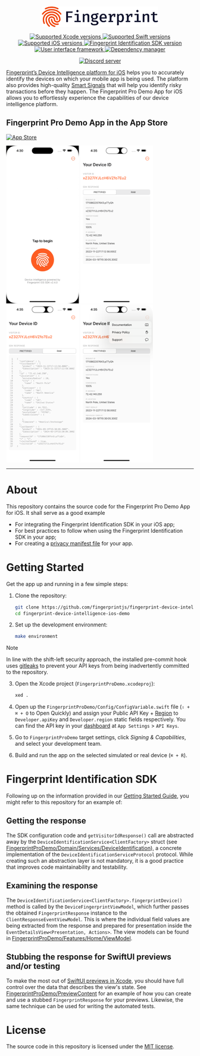 <p align="center">
  <a href="https://fingerprint.com">
    <picture>
      <source media="(prefers-color-scheme: dark)" srcset="resources/logo_light.svg" />
      <source media="(prefers-color-scheme: light)" srcset="resources/logo_dark.svg" />
      <img src="resources/logo_dark.svg" alt="Fingerprint" width="312px" />
    </picture>
  </a>
</p>

<p align="center">
  <a href="https://developer.apple.com/xcode/">
    <img src="https://img.shields.io/badge/Xcode-15-blue" alt="Supported Xcode versions">
  </a>
  <a href="https://www.swift.org/download/">
    <img src="https://img.shields.io/badge/Swift-5.10%20%7C%205.9-red" alt="Supported Swift versions">
  </a>
  <a href="https://www.apple.com/ios/">
    <img src="https://img.shields.io/badge/iOS-16.0+-lightgrey" alt="Supported iOS versions">
  </a>
  <a href="https://github.com/fingerprintjs/fingerprintjs-pro-ios/releases/tag/2.4.0">
    <img src="https://img.shields.io/badge/SDK-2.4.0-red" alt="Fingerprint Identification SDK version">
  </a>
  <a href="https://developer.apple.com/documentation/swiftui/">
    <img src="https://img.shields.io/badge/SwiftUI-blue" alt="User interface framework">
  </a>
  <a href="https://www.swift.org/documentation/package-manager/">
    <img src="https://img.shields.io/badge/SwiftPM-red" alt="Dependency manager">
  </a>
</p>

<p align="center">
  <a href="https://discord.gg/39EpE2neBg">
    <img src="https://img.shields.io/discord/852099967190433792?style=for-the-badge&label=Discord&logo=Discord&logoColor=white" alt="Discord server">
  </a>
</p>

[Fingerprint’s Device Intelligence platform for iOS](https://dev.fingerprint.com/docs/ios) helps you to accurately identify the devices on which your mobile app is being used. The platform also provides high-quality [Smart Signals](https://dev.fingerprint.com/docs/smart-signals-overview#smart-signals-for-mobile-devices) that will help you identify risky transactions before they happen. The Fingerprint Pro Demo App for iOS allows you to effortlessly experience the capabilities of our device intelligence platform.

## Fingerprint Pro Demo App in the App Store

[<img src="https://developer.apple.com/assets/elements/badges/download-on-the-app-store.svg" alt="App Store" width="175" />](https://apps.apple.com/us/app/fingerprint-pro/id1644105278)

<section>
  <img src="resources/preview/app-showcase.gif" width="195">
  <img src="resources/preview/app-screenshot-1.png" width="195">
  <img src="resources/preview/app-screenshot-2.png" width="195">
  <img src="resources/preview/app-screenshot-3.png" width="195">
</section>

---

# About

This repository contains the source code for the Fingerprint Pro Demo App for iOS. It shall serve as a good example

- For integrating the Fingerprint Identification SDK in your iOS app;
- For best practices to follow when using the Fingerprint Identification SDK in your app;
- For creating a [privacy manifest file](https://dev.fingerprint.com/docs/mobile-devices-understanding-privacy-manifest-files) for your app.

# Getting Started

Get the app up and running in a few simple steps:

1. Clone the repository:
    ```sh
    git clone https://github.com/fingerprintjs/fingerprint-device-intelligence-ios-demo.git
    cd fingerprint-device-intelligence-ios-demo
    ```

2. Set up the development environment:
    ```sh
    make environment
    ```

> [!NOTE]
> In line with the shift-left security approach, the installed pre-commit hook uses [gitleaks](https://github.com/gitleaks/gitleaks) to prevent your API keys from being inadvertently committed to the repository.

3. Open the Xcode project (`FingerprintProDemo.xcodeproj`):
    ```sh
    xed .
    ```

4. Open up the `FingerprintProDemo/Config/ConfigVariable.swift` file (`⇧ + ⌘ + O` to Open Quickly) and assign your Public API Key + [Region](https://dev.fingerprint.com/docs/ios-sdk#region) to `Developer.apiKey` and `Developer.region` static fields respectively. You can find the API key in your [dashboard](https://dashboard.fingerprint.com/) at `App Settings` > `API Keys`.

5. Go to `FingerprintProDemo` target settings, click *Signing & Capabilities*, and select your development team. 

6. Build and run the app on the selected simulated or real device (`⌘ + R`).

# Fingerprint Identification SDK

Following up on the information provided in our [Getting Started Guide](https://dev.fingerprint.com/docs/ios-sdk), you might refer to this repository for an example of:

## Getting the response

The SDK configuration code and `getVisitorIdResponse()` call are abstracted away by the `DeviceIdentificationService<ClientFactory>` struct (see [FingerprintProDemo/Domain/Services/DeviceIdentification](./FingerprintProDemo/Domain/Services/DeviceIdentification)), a concrete implementation of the `DeviceIdentificationServiceProtocol` protocol. While creating such an abstraction layer is not mandatory, it is a good practice that improves code maintainability and testability.

## Examining the response

The `DeviceIdentificationService<ClientFactory>.fingerprintDevice()` method is called by the `DeviceFingerprintViewModel`, which further passes the obtained `FingerprintResponse` instance to the `ClientResponseEventViewModel`. This is where the individual field values are being extracted from the response and prepared for presentation inside the `EventDetailsView<Presentation, Actions>`. The view models can be found in [FingerprintProDemo/Features/Home/ViewModel](./FingerprintProDemo/Features/Home/ViewModel).

## Stubbing the response for SwiftUI previews and/or testing

To make the most out of [SwiftUI previews in Xcode](https://developer.apple.com/documentation/swiftui/previews-in-xcode), you should have full control over the data that describes the view's state. See [FingerprintProDemo/PreviewContent](./FingerprintProDemo/PreviewContent) for an example of how you can create and use a stubbed `FingerprintResponse` for your previews. Likewise, the same technique can be used for writing the automated tests.

# License

The source code in this repository is licensed under the [MIT license](LICENSE).
